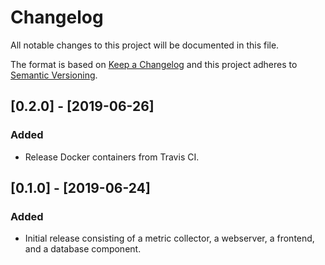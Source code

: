 # Changelog

All notable changes to this project will be documented in this file.

The format is based on [Keep a Changelog](http://keepachangelog.com/en/1.0.0/)
and this project adheres to [Semantic Versioning](http://semver.org/spec/v2.0.0.html).

## [0.2.0] - [2019-06-26]

### Added

- Release Docker containers from Travis CI.

## [0.1.0] - [2019-06-24]

### Added

- Initial release consisting of a metric collector, a webserver, a frontend, and a database component.

